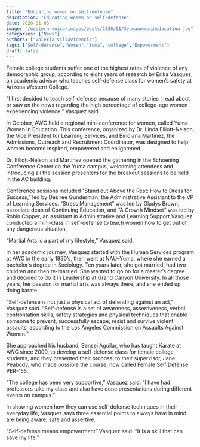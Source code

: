 ```yaml
---
title: "Educating women on self-defense"
description: "Educating women on self-defense"
date: 2020-01-03
image: "/western-voice/images/posts/2020/01/3yumawomenineducation.jpg"
categories: ["News"]
authors: ["Valeria Villavicencio"]
tags: ["Self-defense","Women","Yuma","college","Empowerment"]
draft: false
---
```

Female college students suffer one of the highest rates of violence of any demographic group, according to eight years of research by Erika Vasquez, an academic advisor who teaches self-defense class for women’s safety at Arizona Western College.

“I first decided to teach self-defense because of many stories I read about or saw on the news regarding the high percentage of college-age women experiencing violence,” Vasquez said.

In October, AWC held a regional mini-conference for women, called Yuma Women in Education. This conference, organized by Dr. Linda Elliott-Nelson, the Vice President for Learning Services, and Biridiana Martinez, the Admissions, Outreach and Recruitment Coordinator, was designed to help women become inspired, empowered and enlightened.

Dr. Elliott-Nelson and Martinez opened the gathering in the Schoening Conference Center on the Yuma campus, welcoming attendees and introducing all the session presenters for the breakout sessions to be held in the AC building.

Conference sessions included “Stand out Above the Rest: How to Dress for Success,” led by Desiree Gunderman, the Administrative Assistant to the VP of Learning Services. “Stress Management” was led by Gladys Brown, associate dean of Continuing Education, and “A Growth Mindset” was led by Robin Copper, an assistant in Administrative and Learning Support.Vasquez conducted a mini-class in self-defense to teach women how to get out of any dangerous situation.

“Martial Arts is a part of my lifestyle,” Vasquez said.

In her academic journey, Vasquez started with the Human Services program at AWC in the early 1990’s, then went at NAU–Yuma, where she earned a bachelor’s degree in Sociology. Ten years later, she got married, had two children and then re-married. She wanted to go on for a master’s degree and decided to do it in Leadership at Grand Canyon University. In all those years, her passion for martial arts was always there, and she ended up doing karate.

“Self-defense is not just a physical act of defending against an act,” Vasquez said. “Self-defense is a set of awareness, assertiveness, verbal confrontation skills, safety strategies and physical techniques that enable someone to prevent, successfully escape, resist and survive violent assaults, according to the Los Angeles Commission on Assaults Against Women.”

She approached his husband, Sensei Aguilar, who has taught Karate at AWC since 2000, to develop a self-defense class for female college students, and they presented their proposal to their supervisor, Jane Peabody, who made possible the course, now called Female Self Defense PER-155.

“The college has been very supportive,” Vasquez said. “I have had professors take my class and also have done presentations during different events on campus.”

In showing women how they can use self-defense techniques in their everyday life, Vasquez says three essential points to always have in mind are being aware, safe and assertive.

“Self-defense means empowerment” Vasquez said. “It is a skill that can save my life.”